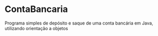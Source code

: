 # ContaBancaria
Programa simples de depósito e saque de uma conta bancária em Java, utilizando orientação a objetos
